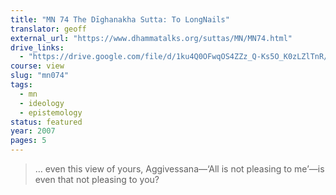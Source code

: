 ```yaml
---
title: "MN 74 The Dīghanakha Sutta: To LongNails"
translator: geoff
external_url: "https://www.dhammatalks.org/suttas/MN/MN74.html"
drive_links:
  - "https://drive.google.com/file/d/1ku4Q0OFwqOS4ZZz_Q-Ks5O_K0zLZlTnR/view?usp=drivesdk"
course: view
slug: "mn074"
tags:
  - mn
  - ideology
  - epistemology
status: featured
year: 2007
pages: 5
---
```


> … even this view of yours, Aggivessana—‘All is not pleasing to me’—is even that not pleasing to you?

